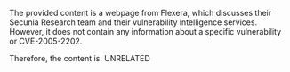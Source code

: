 The provided content is a webpage from Flexera, which discusses their Secunia Research team and their vulnerability intelligence services. However, it does not contain any information about a specific vulnerability or CVE-2005-2202.

Therefore, the content is: UNRELATED